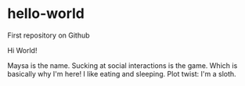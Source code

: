 # hello-world
First repository on Github

Hi World!

Maysa is the name. Sucking at social interactions is the game. Which is basically why I'm here! I like eating and sleeping. Plot twist: I'm a sloth.
